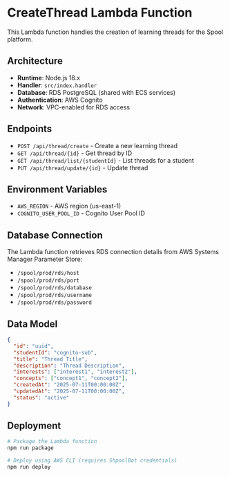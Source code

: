 # CreateThread Lambda Function

This Lambda function handles the creation of learning threads for the Spool platform.

## Architecture

- **Runtime**: Node.js 18.x
- **Handler**: `src/index.handler`
- **Database**: RDS PostgreSQL (shared with ECS services)
- **Authentication**: AWS Cognito
- **Network**: VPC-enabled for RDS access

## Endpoints

- `POST /api/thread/create` - Create a new learning thread
- `GET /api/thread/{id}` - Get thread by ID
- `GET /api/thread/list/{studentId}` - List threads for a student
- `PUT /api/thread/update/{id}` - Update thread

## Environment Variables

- `AWS_REGION` - AWS region (us-east-1)
- `COGNITO_USER_POOL_ID` - Cognito User Pool ID

## Database Connection

The Lambda function retrieves RDS connection details from AWS Systems Manager Parameter Store:
- `/spool/prod/rds/host`
- `/spool/prod/rds/port`
- `/spool/prod/rds/database`
- `/spool/prod/rds/username`
- `/spool/prod/rds/password`

## Data Model

```json
{
  "id": "uuid",
  "studentId": "cognito-sub",
  "title": "Thread Title",
  "description": "Thread Description",
  "interests": ["interest1", "interest2"],
  "concepts": ["concept1", "concept2"],
  "createdAt": "2025-07-11T00:00:00Z",
  "updatedAt": "2025-07-11T00:00:00Z",
  "status": "active"
}
```

## Deployment

```bash
# Package the Lambda function
npm run package

# Deploy using AWS CLI (requires ShpoolBot credentials)
npm run deploy
```